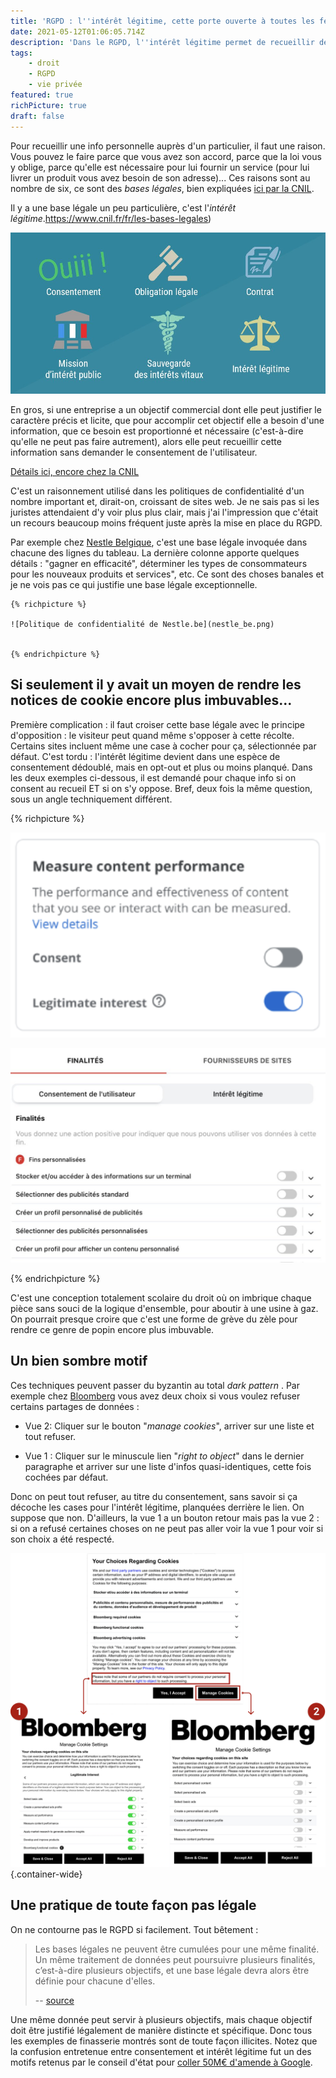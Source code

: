 ```yaml
---
title: 'RGPD : l''intérêt légitime, cette porte ouverte à toutes les fenêtres'
date: 2021-05-12T01:06:05.714Z
description: 'Dans le RGPD, l''intérêt légitime permet de recueillir des données personnelles sans le consentement de l''utilisateur.'
tags:
    - droit
    - RGPD
    - vie privée
featured: true
richPicture: true
draft: false
---
```


Pour recueillir une info personnelle auprès d'un particulier, il faut une raison. Vous pouvez le faire parce que vous avez son accord, parce que la loi vous y oblige, parce qu'elle est nécessaire pour lui fournir un service (pour lui livrer un produit vous avez besoin de son adresse)... Ces raisons sont au nombre de six, ce sont des *bases légales*, bien expliquées [ici par la CNIL](https://www.cnil.fr/fr/les-bases-legales).

Il y a une base légale un peu particulière, c'est l'*intérêt légitime*.https://www.cnil.fr/fr/les-bases-legales)

![Les six bases légales : le consentement, le contrat, l’obligation légale, la mission d’intérêt public, l’intérêt légitime, la sauvegarde des intérêts vitaux ](EruqjqhXMAA6Jzg.jpg)



En gros, si une entreprise a un objectif commercial dont elle peut justifier le caractère précis et licite, que pour accomplir cet objectif elle a besoin d'une information, que  ce besoin est proportionné et nécessaire (c'est-à-dire qu'elle ne peut pas faire autrement), alors elle peut recueillir cette information sans demander le consentement de l'utilisateur.

[Détails ici, encore chez la CNIL](https://www.cnil.fr/fr/linteret-legitime-comment-fonder-un-traitement-sur-cette-base-legale)

C'est un raisonnement utilisé dans les politiques de confidentialité d'un nombre important et, dirait-on, croissant de sites web. Je ne sais pas si les juristes attendaient d'y voir plus plus clair, mais j'ai l'impression que c'était un recours beaucoup moins fréquent juste après la mise en place du RGPD.

Par exemple chez [Nestle Belgique](https://web.archive.org/web/20210117130247/https://www.nestle.be/fr/info/yourdata), c'est une base légale invoquée dans chacune des lignes du tableau. La dernière colonne apporte quelques détails : "gagner en efficacité", déterminer les types de consommateurs pour les nouveaux produits et services", etc. Ce sont des choses banales et je ne vois pas ce qui justifie une base légale exceptionnelle.


    {% richpicture %}

    ![Politique de confidentialité de Nestle.be](nestle_be.png)


    {% endrichpicture %}



##  Si seulement il y avait un moyen de rendre les notices de cookie encore plus imbuvables...



Première complication : il faut croiser cette base légale avec le principe  d'opposition : le visiteur peut quand même s'opposer à cette récolte. Certains  sites incluent même une case à cocher pour ça, sélectionnée par défaut. C'est tordu : l'intérêt légitime devient dans une  espèce de consentement dédoublé, mais en opt-out et plus ou moins  planqué. Dans les deux exemples ci-dessous, il est demandé pour chaque info si on consent au recueil ET si on s'y oppose. Bref, deux fois la même question, sous un angle techniquement différent.

{% richpicture %}

![Une finalité appelée "mesurer la performance du contenu" et en dessous deux case à cocher : consentementent et intérêt légitime](Eruu8c_XEAIHKKz.png)

![Deux onglets, consentement et intérêt légitime, et pour chaque onglet une liste de finalité de traitement de la donnée.](EruvX35W8AURa07.jpg)

{% endrichpicture %}

C'est une conception totalement scolaire du droit où on  imbrique chaque pièce sans souci de la logique d'ensemble, pour aboutir à une usine à gaz. On pourrait presque croire que c'est une forme de grève du zèle pour rendre ce genre de popin encore plus imbuvable.


## Un bien sombre motif

Ces techniques peuvent passer du byzantin au total *dark pattern* . Par exemple chez [Bloomberg](https://www.bloomberg.com/europe) vous avez deux choix si vous voulez refuser certains partages de données :

- Vue 2: Cliquer sur le bouton  "*manage cookies*", arriver sur une liste et tout refuser.

- Vue 1 : Cliquer sur le minuscule lien "*right to object*" dans le dernier paragraphe et arriver sur une  liste d'infos quasi-identiques, cette fois cochées par défaut.

Donc on peut tout refuser, au titre du  consentement, sans savoir si ça décoche les cases pour l'intérêt légitime, planquées derrière le lien. On suppose que non. D'ailleurs,  la vue 1 a un bouton retour mais pas la vue 2 : si on a refusé certaines choses on ne peut pas aller voir la vue 1 pour voir si son choix a été respecté.

![La notice de cookies de bloomberg.com](bloomberg.png) {.container-wide}

## Une pratique de toute façon pas légale

On ne contourne pas le RGPD si facilement. Tout bêtement :

> Les bases légales ne peuvent être cumulées pour une même finalité. Un même traitement de données peut poursuivre plusieurs finalités, c’est-à-dire plusieurs objectifs, et une base légale devra alors être définie pour chacune d'elles.
>
> -- [source](https://www.cnil.fr/fr/prendre-en-compte-les-bases-legales-dans-limplementation-technique)

Une même donnée peut servir à plusieurs objectifs,  mais chaque objectif doit être justifié légalement de manière distincte et spécifique. Donc tous les exemples de finasserie montrés sont de toute façon illicites. Notez que la confusion entretenue entre consentement et intérêt légitime fut un des motifs retenus par le conseil d'état pour [coller 50M€ d'amende à Google](https://www.legifrance.gouv.fr/cnil/id/CNILTEXT000038032552/).

